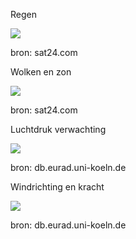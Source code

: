 
Regen

![](https://api.sat24.com/animated/EU/rainTMC/2/Central%20European%20Standard%20Time/8059100)

bron: sat24.com


Wolken en zon

![](https://api.sat24.com/animated/EU/visual/2/Central%20European%20Standard%20Time/5416358)

bron: sat24.com



Luchtdruk verwachting

![](http://db.eurad.uni-koeln.de/prognose/data/aktuell/slv_eur_1h_movd1.gif)

bron: db.eurad.uni-koeln.de


Windrichting en kracht 

![](http://db.eurad.uni-koeln.de/prognose/data/aktuell/sto_cen_1h_movd1.gif)

bron: db.eurad.uni-koeln.de
